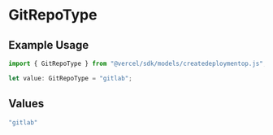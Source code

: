 # GitRepoType

## Example Usage

```typescript
import { GitRepoType } from "@vercel/sdk/models/createdeploymentop.js";

let value: GitRepoType = "gitlab";
```

## Values

```typescript
"gitlab"
```